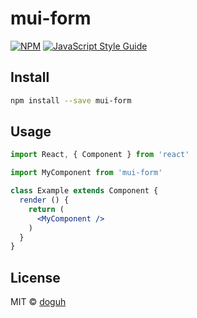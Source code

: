 # mui-form

> 

[![NPM](https://img.shields.io/npm/v/mui-form.svg)](https://www.npmjs.com/package/mui-form) [![JavaScript Style Guide](https://img.shields.io/badge/code_style-standard-brightgreen.svg)](https://standardjs.com)

## Install

```bash
npm install --save mui-form
```

## Usage

```jsx
import React, { Component } from 'react'

import MyComponent from 'mui-form'

class Example extends Component {
  render () {
    return (
      <MyComponent />
    )
  }
}
```

## License

MIT © [doguh](https://github.com/doguh)
